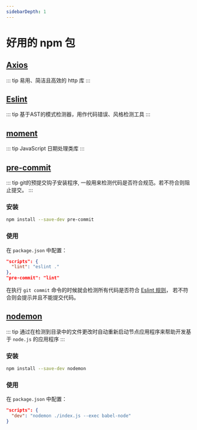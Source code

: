```yaml
---
sidebarDepth: 1
---
```


# 好用的 npm 包

## [Axios](http://www.axios-js.com/)

::: tip
易用、简洁且高效的 http 库
:::

## [Eslint](http://eslint.cn/)

::: tip
基于AST的模式检测器，用作代码错误、风格检测工具
:::

## [moment](http://momentjs.cn/)

::: tip
JavaScript 日期处理类库
:::

## [pre-commit](https://github.com/observing/pre-commit)

::: tip
git的预提交钩子安装程序, 一般用来检测代码是否符合规范。若不符合则阻止提交。
:::

### 安装

```bash
npm install --save-dev pre-commit
```

### 使用

在 <code>package.json</code> 中配置：

```json
"scripts": {
  "lint": "eslint ."
},
"pre-commit": "lint"
```

在执行 <code>git commit</code> 命令的时候就会检测所有代码是否符合 [Eslint 规则](https://eslint.org/)， 若不符合则会提示并且不能提交代码。

## [nodemon](https://github.com/remy/nodemon)

::: tip
通过在检测到目录中的文件更改时自动重新启动节点应用程序来帮助开发基于 <code>node.js</code> 的应用程序
:::

### 安装

```bash
npm install --save-dev nodemon
```

### 使用

在 <code>package.json</code> 中配置：

```json
"scripts": {
  "dev": "nodemon ./index.js --exec babel-node"
}
 ```

